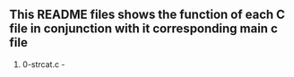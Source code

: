 ## This README files shows the function of each C file in conjunction with it corresponding main c file
1) 0-strcat.c - 

